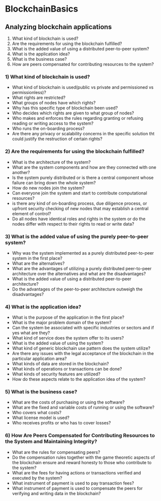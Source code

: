 # BlockchainBasics

## Analyzing blockchain applications

1) What kind of blockchain is used?
2) Are the requirements for using the blockchain fulfilled?
3) What is the added value of using a distributed peer-to-peer system?
4) What is the application idea?
5) What is the business case?
6) How are peers compensated for contributing resources to the system?

### 1) What kind of blockchain is used?
- What kind of blockchain is used(public vs private and permissioned vs permissionless)?
- What rights are restricted?
- What groups of nodes have which rights?
- Why has this specific type of blockchain been used?
- Who decides which rights are given to what group of nodes?
- Who makes and enforces the rules regarding granting or refusing reading or writing access to the system?
- Who runs the on-boarding process?
- Are there any privacy or scalability concerns in the specific solution tht could justify the restruction of certain rights?

### 2) Are the requirements for using the blockchain fulfilled?
- What is the architecture of the system?
- What are the system components and how are they connected with one another?
- Is the system purely distributed or is there a central component whose failure can bring down the whole system?
- How do new nodes join the system?
- Can everyone join the system and start to contribute computational resources?
- is there any kind of on-boarding process, due diligence process, or upfront security checking of new nodes that may establish a central element of control?
- Do all nodes have identical roles and rights in the system or do the nodes differ with respect to their rights to read or write data?

### 3) What is the added value of using the purely peer-to-peer system?
- Why was the system implemented as a purely distributed peer-to-peer system in the first place?
- What are the alternatives?
- What are the advantages of utilizing a purely distributed peer-to-peer architecture over the alternatives and what are the disadvantages?
- What is the added value of using a distributed peer-to-peer architecture?
- Do the advantages of the peer-to-peer architecture outweigh the disadvantages?

### 4) What is the application idea?
- What is the purpose of the application in the first place?
- What is the major problem domain of the system?
- Can the system be associated with specific industries or
sectors and if yes what are they?
- What kind of service does the system offer to its users?
- What is the added value of using the system?
- What kind of generic blockchain use pattern does the
system utilize?
- Are there any issues with the legal acceptance of the
blockchain in the particular application area?
- What kinds of data are stored in the blockchain?
- What kinds of operations or transactions can be done?
- What kinds of security features are utilized?
- How do these aspects relate to the application idea of
the system?

### 5) What is the business case?
- What are the costs of purchasing or using the software?
- What are the fixed and variable costs of running or using
the software?
- Who covers what costs?
- What license model is used?
- Who receives profits or who has to cover losses?

### 6) How Are Peers Compensated for Contributing Resources to the System and Maintaining Integrity?
- What are the rules for compensating peers?
- Do the compensation rules together with the game
theoretic aspects of the blockchain ensure and reward
honesty to those who contribute to the system?
- What are the fees for having actions or transactions
verified and executed by the system?
- What instrument of payment is used to pay transaction
fees?
- What instrument of payment is used to compensate the
peers for verifying and writing data in the blockchain?

